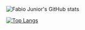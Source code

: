 ![Fabio Junior's GitHub stats](https://github-readme-stats.vercel.app/api?username=fabioo-junioor&show_icons=true&theme=gotham)

[![Top Langs](https://github-readme-stats.vercel.app/api/top-langs/?username=fabioo-junioor&layout=compact&card_width=200)](https://github.com/anuraghazra/github-readme-stats)

